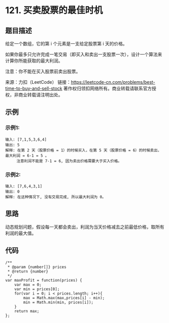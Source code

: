 # 121. 买卖股票的最佳时机

## 题目描述

给定一个数组，它的第 i 个元素是一支给定股票第 i 天的价格。

如果你最多只允许完成一笔交易（即买入和卖出一支股票一次），设计一个算法来计算你所能获取的最大利润。

注意：你不能在买入股票前卖出股票。

来源：力扣（LeetCode）
链接：https://leetcode-cn.com/problems/best-time-to-buy-and-sell-stock
著作权归领扣网络所有。商业转载请联系官方授权，非商业转载请注明出处。

## 示例

### 示例1:

```
输入: [7,1,5,3,6,4]
输出: 5
解释: 在第 2 天（股票价格 = 1）的时候买入，在第 5 天（股票价格 = 6）的时候卖出，最大利润 = 6-1 = 5 。
     注意利润不能是 7-1 = 6, 因为卖出价格需要大于买入价格。
```

### 示例2:

```
输入: [7,6,4,3,1]
输出: 0
解释: 在这种情况下, 没有交易完成, 所以最大利润为 0。
```

## 思路

动态规划问题，假设每一天都会卖出，利润为当天价格减去之前最低价格，取所有利润的最大值。

## 代码

```
/**
 * @param {number[]} prices
 * @return {number}
 */
var maxProfit = function(prices) {
    var max = 0;
    var min = prices[0];
    for(var i = 0; i < prices.length; i++){
        max = Math.max(max,prices[i] - min);
        min = Math.min(min, prices[i]);
    }
    return max;
};
```


